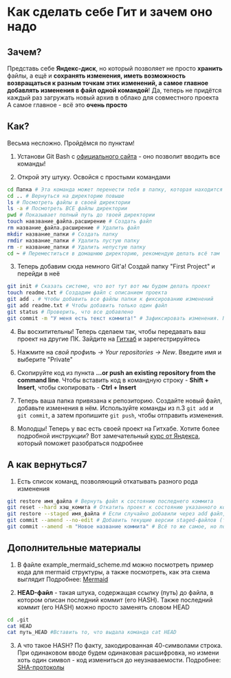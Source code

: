 # Как сделать себе Гит и зачем оно надо
## Зачем?
Представь себе **Яндекс-диск**, но который позволяет не просто **хранить** файлы, а ещё и **сохранять изменения, иметь возможность возвращаться к разным точкам этих изменений, а самое главное добавлять изменения в файл одной командой**! Да, теперь не придётся каждый раз загружать новый архив в облако для совместного проекта
А самое главное - всё это **очень просто**


## Как?
Весьма несложно. Пройдёмся по пунктам!

1. Установи Git Bash с [официального сайта](https://git-scm.com/downloads) - оно позволит вводить все команды!  


2. Открой эту штуку. Освойся с простыми командами 
```bash
cd Папка # Эта команда может перенести тебя в папку, которая находится на уровень ниже твоей. То есть, если ты в папке "Gachi", а в ней лежит папка "Fist", то cd Fist переместит тебя туда. Но если ты в той же папке Gachi, а хочешь переместиться в папку "300", которая находится в Fist - тебе нужно будет указать путь cd Fist/300
cd .. # Вернуться на директорию повыше
ls # Посмотреть файлы в своей директории
ls -a # Посмотреть ВСЕ файлы директории
pwd # Показывает полный путь до твоей директории
touch навзвание_файла.расширение # Создать файл
rm название_файла.расширение # Удалить файл
mkdir название_папки # Создать папку
rmdir название_папки # Удалить пустую папку
rm -r название_папки # Удалить непустую папку
cd ~ # Переместиться в домашнюю директорию, рекомендую делать всё там
```


3. Теперь добавим сюда немного Git'а! Создай папку "First Project" и перейди в неё
```bash
git init # Сказать системе, что вот тут вот мы будем делать проект
touch readme.txt # Создадим файл с описанием проекта
git add . # Чтобы добавить все файлы папки к фиксированию изменений
git add readme.txt # Чтобы добавить только один файл
git status # Проверить, что все добавлено
git commit -m "У меня есть текст коммита!" # Зафиксировать изменения. После "-m"напиши, что сделано/изменено
```


4. Вы восхитительны! Теперь сделаем так, чтобы передавать ваш проект на другие ПК. Зайдите на [Гитхаб](https://github.com/) и зарегестрируйтесь


5. Нажмите на *свой профиль -> Your repositories -> New*. Введите имя и выберите "Private"


6. Скопируйте код из пункта **…or push an existing repository from the command line**. Чтобы вставить код в командную строку - **Shift + Insert**, чтобы скопировать - **Ctrl + Insert**


7. Теперь ваша папка привязана к репозиторию. Создайте новый файл, добавьте изменения в нём. Используйте команды из п.3 ```git add``` и ```git commit```, а затем пропишите ```git push```, чтобы отправить изменения.


8. Молодцы! Теперь у вас есть своей проект на Гитхабе. Хотите более подробной инструкции? Вот замечательный [курс от Яндекса](https://practicum.yandex.ru/trainer/git-basics/), который поможет разобраться подробнее


## А как вернуться7

1. Есть список команд, позволяющий откатывать разного рода изменения

```bash
git restore имя_файла # Вернуть файл к состоянию последнего коммита
git reset --hard хэш_комита # Откатить проект к состоянию указанного коммита. !ВНИМАНИЕ! Все коммиты между текущим и указанным удалятся!
git restore --staged имя_файла # Если случайно добавили через add файл, то это команда уберёт его из состояния staged
git commit --amend --no-edit # Добавить текущие версии staged-файлов (те, которые добавлены через add) в последний коммит
git commit --amend -m "Новое название коммита" # Всё то же самое, но поменять название последнего коммита
```

## Дополнительные материалы


1. В файле example_mermaid_scheme.md можно посмотреть пример кода для mermaid структуры, а также посмотреть, как эта схема выглядит
Подробнее: [Mermaid](https://github.blog/2022-02-14-include-diagrams-markdown-files-mermaid/)


2. **HEAD-файл** - такая штука, содержащая ссылку (путь) до файла, в котором описан последний коммит (его HASH). Также последний коммит (его HASH) можно просто заменять словом HEAD 
```bash
cd .git
cat HEAD
cat путь_HEAD #Вставить то, что выдала команда cat HEAD
```

3. А что такое HASH? По факту, закодированная 40-символами строка. При одинаковом вводе будем одинаковая расшифровка, но измени хоть один символ - код измениться до неузнаваемости. Подробнее: [SHA-протоколы](https://emn178.github.io/online-tools/sha1.html) 
